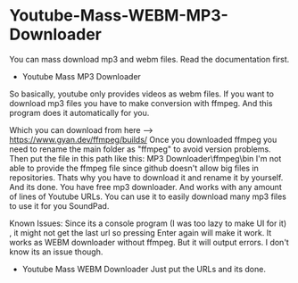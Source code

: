 # Youtube-Mass-WEBM-MP3-Downloader
You can mass download mp3 and webm files. Read the documentation first.

- Youtube Mass MP3 Downloader

So basically, youtube only provides videos as webm files. If you want to download mp3 files you have to make conversion with ffmpeg. And this program does it automatically for you.

Which you can download from here --> https://www.gyan.dev/ffmpeg/builds/
Once you downloaded ffmpeg you need to rename the main folder as "ffmpeg" to avoid version problems.
Then put the file in this path like this: MP3 Downloader\ffmpeg\bin 
I'm not able to provide the ffmpeg file since github doesn't allow big files in repositories. Thats why you have to download it and rename it by yourself.
And its done. You have free mp3 downloader. And works with any amount of lines of Youtube URLs. You can use it to easily download many mp3 files to use it for you SoundPad.

Known Issues:
Since its a console program (I was too lazy to make UI for it) , it might not get the last url so pressing Enter again will make it work.
It works as WEBM downloader without ffmpeg. But it will output errors. I don't know its an issue though. 

- Youtube Mass WEBM Downloader
Just put the URLs and its done.
